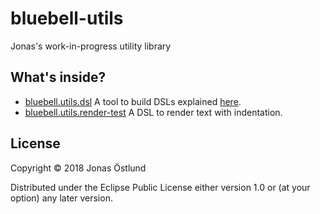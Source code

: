 # bluebell-utils

Jonas's work-in-progress utility library

## What's inside?

- [bluebell.utils.dsl](src/bluebell/utils/dsl.clj)
  A tool to build DSLs explained [here](http://ostlund.rocks/posts/2018-09-06-dsls/).
- [bluebell.utils.render-test](src/bluebell/utils/render_text.clj)
  A DSL to render text with indentation.


## License

Copyright © 2018 Jonas Östlund

Distributed under the Eclipse Public License either version 1.0 or (at
your option) any later version.
